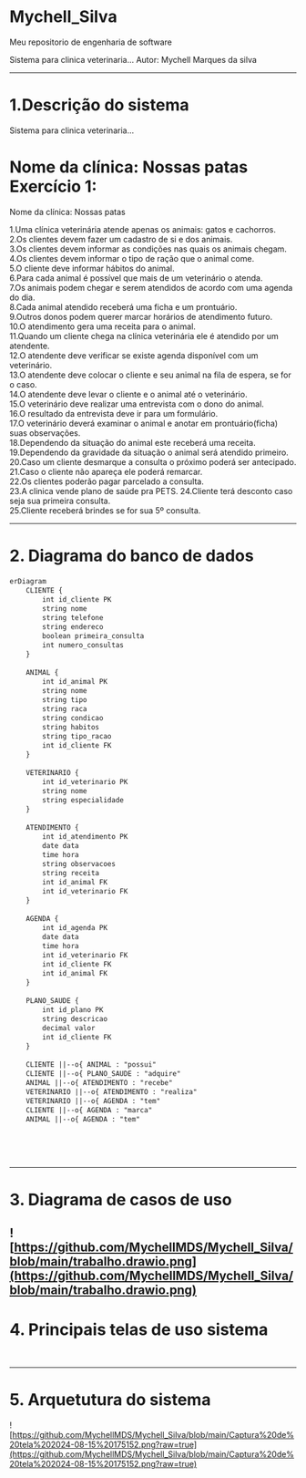 # Mychell_Silva
Meu repositorio de engenharia de software

Sistema para clinica veterinaria...
Autor: Mychell Marques da silva

---
# 1.Descrição do sistema

Sistema para clinica veterinaria...

Nome da clínica: Nossas patas
Exercício 1:
=======
Nome da clínica:
Nossas patas

1.Uma clínica veterinária atende apenas os animais: gatos e cachorros.                        
2.Os clientes devem fazer um cadastro de si e dos animais.                                    
3.Os clientes devem informar as condições nas quais os animais chegam.                        
4.Os clientes devem informar o tipo de ração que o animal come.                               
5.O cliente deve informar hábitos do animal.                                                  
6.Para cada animal é possível que mais de um veterinário o atenda.                            
7.Os animais podem chegar e serem atendidos de acordo com uma agenda do dia.                  
8.Cada animal atendido receberá uma ficha e um prontuário.                                    
9.Outros donos podem querer marcar horários de atendimento futuro.                            
10.O atendimento gera uma receita para o animal.                                              
11.Quando um cliente chega na clínica veterinária ele é atendido por um atendente.            
12.O atendente deve verificar se existe agenda disponível com um veterinário.                 
13.O atendente deve colocar o cliente e seu animal na fila de espera, se for o caso.    
14.O atendente deve levar o cliente e o animal até o veterinário.   
15.O veterinário deve realizar uma entrevista com o dono do animal.     
16.O resultado da entrevista deve ir para um formulário.    
17.O veterinário deverá examinar o animal e anotar em prontuário(ficha) suas observações.   
18.Dependendo da situação do animal este receberá uma receita.  
19.Dependendo da gravidade da situação o animal será atendido primeiro.                       
20.Caso um cliente desmarque a consulta o próximo poderá ser antecipado.        
21.Caso o cliente não apareça ele poderá remarcar.  
22.Os clientes poderão pagar parcelado a consulta.  
23.A clinica vende plano de saúde pra PETS. 
24.Cliente terá desconto caso seja sua primeira consulta.   
25.Cliente receberá brindes se for sua 5º consulta. 



---
# 2. Diagrama do banco de dados
```mermaid
erDiagram
    CLIENTE {
        int id_cliente PK
        string nome
        string telefone
        string endereco
        boolean primeira_consulta
        int numero_consultas
    }

    ANIMAL {
        int id_animal PK
        string nome
        string tipo
        string raca
        string condicao
        string habitos
        string tipo_racao
        int id_cliente FK
    }

    VETERINARIO {
        int id_veterinario PK
        string nome
        string especialidade
    }

    ATENDIMENTO {
        int id_atendimento PK
        date data
        time hora
        string observacoes
        string receita
        int id_animal FK
        int id_veterinario FK
    }

    AGENDA {
        int id_agenda PK
        date data
        time hora
        int id_veterinario FK
        int id_cliente FK
        int id_animal FK
    }

    PLANO_SAUDE {
        int id_plano PK
        string descricao
        decimal valor
        int id_cliente FK
    }

    CLIENTE ||--o{ ANIMAL : "possui"
    CLIENTE ||--o{ PLANO_SAUDE : "adquire"
    ANIMAL ||--o{ ATENDIMENTO : "recebe"
    VETERINARIO ||--o{ ATENDIMENTO : "realiza"
    VETERINARIO ||--o{ AGENDA : "tem"
    CLIENTE ||--o{ AGENDA : "marca"
    ANIMAL ||--o{ AGENDA : "tem"



```
![]()

---
# 3. Diagrama de casos de uso 

![https://github.com/MychellMDS/Mychell_Silva/blob/main/trabalho.drawio.png](https://github.com/MychellMDS/Mychell_Silva/blob/main/trabalho.drawio.png)
---
# 4. Principais telas de uso sistema

![]()

---
# 5. Arquetutura do sistema

![https://github.com/MychellMDS/Mychell_Silva/blob/main/Captura%20de%20tela%202024-08-15%20175152.png?raw=true](https://github.com/MychellMDS/Mychell_Silva/blob/main/Captura%20de%20tela%202024-08-15%20175152.png?raw=true)
